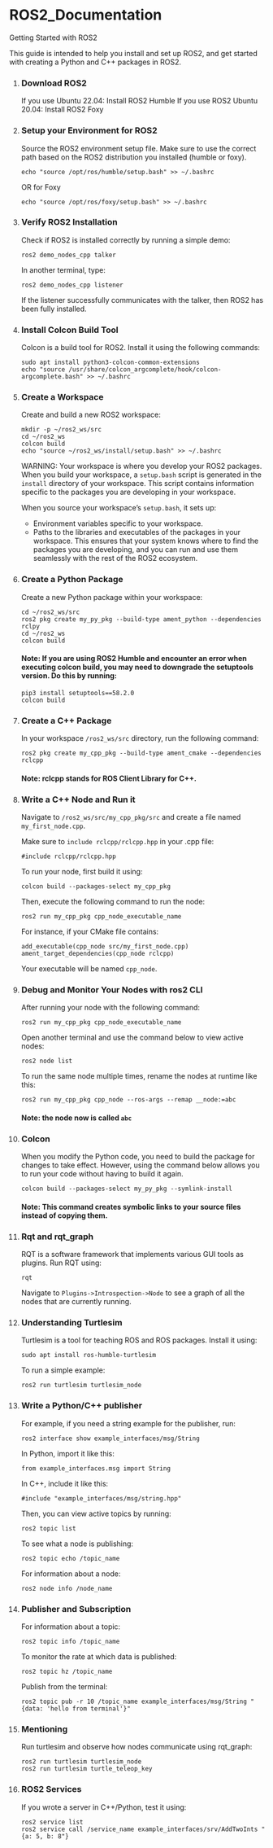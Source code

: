 # ROS2_Documentation

Getting Started with ROS2

This guide is intended to help you install and set up ROS2, and get started with creating a Python and C++ packages in ROS2.

1. ### Download ROS2

    If you use Ubuntu 22.04: Install ROS2 Humble
    If you use ROS2 Ubuntu 20.04: Install ROS2 Foxy

2. ### Setup your Environment for ROS2

    Source the ROS2 environment setup file. Make sure to use the correct path based on the ROS2 distribution you installed (humble or foxy).

    ```
    echo "source /opt/ros/humble/setup.bash" >> ~/.bashrc
    ```
    OR for Foxy
    ```
    echo "source /opt/ros/foxy/setup.bash" >> ~/.bashrc
    ```

3. ### Verify ROS2 Installation

    Check if ROS2 is installed correctly by running a simple demo:
    ```
    ros2 demo_nodes_cpp talker
    ```
    In another terminal, type:
    ```
    ros2 demo_nodes_cpp listener

    ```
    If the listener successfully communicates with the talker, then ROS2 has been fully installed.

4. ### Install Colcon Build Tool

    Colcon is a build tool for ROS2. Install it using the following commands:
    ```
    sudo apt install python3-colcon-common-extensions
    echo "source /usr/share/colcon_argcomplete/hook/colcon-argcomplete.bash" >> ~/.bashrc
    ```

5. ### Create a Workspace

    Create and build a new ROS2 workspace:
    ```
    mkdir -p ~/ros2_ws/src
    cd ~/ros2_ws
    colcon build
    echo "source ~/ros2_ws/install/setup.bash" >> ~/.bashrc

    ```

    WARNING: Your workspace is where you develop your ROS2 packages. When you build your workspace, a `setup.bash` script is generated in the `install` directory of your workspace. This script contains information specific to the packages you are developing in your workspace.

    When you source your workspace’s `setup.bash`, it sets up:
    * Environment variables specific to your workspace.
    * Paths to the libraries and executables of the packages in your workspace.
    This ensures that your system knows where to find the packages you are developing, and you can run and use them seamlessly with the rest of the ROS2 ecosystem.

6. ### Create a Python Package

    Create a new Python package within your workspace:
    ```
    cd ~/ros2_ws/src
    ros2 pkg create my_py_pkg --build-type ament_python --dependencies rclpy
    cd ~/ros2_ws
    colcon build
    ```
    #### Note: If you are using ROS2 Humble and encounter an error when executing colcon build, you may need to downgrade the setuptools version. Do this by running:

    ```
    pip3 install setuptools==58.2.0
    colcon build
    ```

7. ### Create a C++ Package

    In your workspace `/ros2_ws/src` directory, run the following command:
    ```
    ros2 pkg create my_cpp_pkg --build-type ament_cmake --dependencies rclcpp
    ```

    #### Note: rclcpp stands for ROS Client Library for C++.

8. ### Write a C++ Node and Run it

    Navigate to `/ros2_ws/src/my_cpp_pkg/src` and create a file named `my_first_node.cpp`.

    Make sure to `include rclcpp/rclcpp.hpp` in your .cpp file:
    ```
    #include rclcpp/rclcpp.hpp
    ```

    To run your node, first build it using:

    ```
    colcon build --packages-select my_cpp_pkg
    ```

    Then, execute the following command to run the node:

    ```
    ros2 run my_cpp_pkg cpp_node_executable_name
    ```
    For instance, if your CMake file contains:
    ```
    add_executable(cpp_node src/my_first_node.cpp)
    ament_target_dependencies(cpp_node rclcpp)
    ```
    Your executable will be named `cpp_node`.

9. ### Debug and Monitor Your Nodes with ros2 CLI

    After running your node with the following command:
    ```
    ros2 run my_cpp_pkg cpp_node_executable_name
    ```
    Open another terminal and use the command below to view active nodes:
    ```
    ros2 node list
    ```
    To run the same node multiple times, rename the nodes at runtime like this:
    ```
    ros2 run my_cpp_pkg cpp_node --ros-args --remap __node:=abc
    ```
    #### Note: the node now is called `abc`

10. ### Colcon

    When you modify the Python code, you need to build the package for changes to take effect. However, using the command below allows you to run your code without having to build it again.
    ```
    colcon build --packages-select my_py_pkg --symlink-install
    ```

    #### Note: This command creates symbolic links to your source files instead of copying them.

11. ### Rqt and rqt_graph

    RQT is a software framework that implements various GUI tools as plugins. Run RQT using:
    ```
    rqt
    ```
    Navigate to `Plugins->Introspection->Node` to see a graph of all the nodes that are currently running.

12. ### Understanding Turtlesim

    Turtlesim is a tool for teaching ROS and ROS packages. Install it using:
    ```
    sudo apt install ros-humble-turtlesim
    ```
    To run a simple example:
    ```
    ros2 run turtlesim turtlesim_node
    ```

13. ### Write a Python/C++ publisher

    For example, if you need a string example for the publisher, run:
    ```
    ros2 interface show example_interfaces/msg/String
    ```
    In Python, import it like this:
    ```
    from example_interfaces.msg import String
    ```
    In C++, include it like this:
    ```
    #include "example_interfaces/msg/string.hpp"
    ```

    Then, you can view active topics by running:

    ```
    ros2 topic list
    ```

    To see what a node is publishing:
    ```
    ros2 topic echo /topic_name
    ```
    For information about a node:
    ```
    ros2 node info /node_name
    ```

14. ### Publisher and Subscription

    For information about a topic:
    ```
    ros2 topic info /topic_name
    ```

    To monitor the rate at which data is published:
    ```
    ros2 topic hz /topic_name
    ```

    Publish from the terminal:

    ```
    ros2 topic pub -r 10 /topic_name example_interfaces/msg/String "{data: 'hello from terminal'}"
    ```

15. ### Mentioning

    Run turtlesim and observe how nodes communicate using rqt_graph:
    ```
    ros2 run turtlesim turtlesim_node
    ros2 run turtlesim turtle_teleop_key
    ```

16. ### ROS2 Services

    If you wrote a server in C++/Python, test it using:
    ```
    ros2 service list
    ros2 service call /service_name example_interfaces/srv/AddTwoInts "{a: 5, b: 8"}
    ```
    
